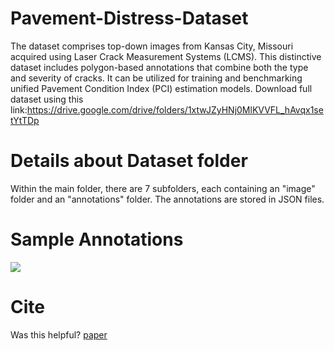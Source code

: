 # Pavement-Distress-Dataset
The dataset comprises top-down images from Kansas City, Missouri acquired using Laser Crack Measurement Systems (LCMS). 
This distinctive dataset includes polygon-based annotations that combine both the type and severity of cracks. 
It can be utilized for training and benchmarking unified Pavement Condition Index (PCI) estimation models.
Download full dataset using this link:https://drive.google.com/drive/folders/1xtwJZyHNj0MlKVVFL_hAvqx1setYtTDp

# Details about Dataset folder
Within the main folder, there are 7 subfolders, each containing an "image" folder and an "annotations" folder. 
The annotations are stored in JSON files. 

# Sample Annotations

![](https://github.com/neemajakisa/Pavement-Distress-Dataset/blob/main/sample_annts.gif)

# Cite
Was this helpful?  [paper]([(https://doi.org/10.48550/arXiv.2310.08538))
